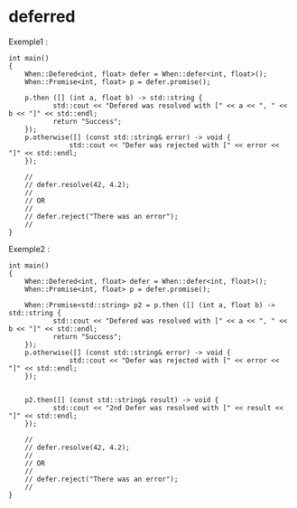 deferred
========

Exemple1 :

	int main()
	{
		When::Defered<int, float> defer = When::defer<int, float>();
		When::Promise<int, float> p = defer.promise();

		p.then ([] (int a, float b) -> std::string {
		       std::cout << "Defered was resolved with [" << a << ", " << b << "]" << std::endl;
		       return "Success";
		});
		p.otherwise([] (const std::string& error) -> void {
			       std::cout << "Defer was rejected with [" << error << "]" << std::endl;
		});

		//
		// defer.resolve(42, 4.2);
		//
		// OR
		//
		// defer.reject("There was an error");
		//
	}


Exemple2 :

	int main()
	{
		When::Defered<int, float> defer = When::defer<int, float>();
		When::Promise<int, float> p = defer.promise();

		When::Promise<std::string> p2 = p.then ([] (int a, float b) -> std::string {
		       std::cout << "Defered was resolved with [" << a << ", " << b << "]" << std::endl;
		       return "Success";
		});
		p.otherwise([] (const std::string& error) -> void {
			       std::cout << "Defer was rejected with [" << error << "]" << std::endl;
		});


		p2.then([] (const std::string& result) -> void {
			   std::cout << "2nd Defer was resolved with [" << result << "]" << std::endl;
		});

		//
		// defer.resolve(42, 4.2);
		//
		// OR
		//
		// defer.reject("There was an error");
		//
	}

